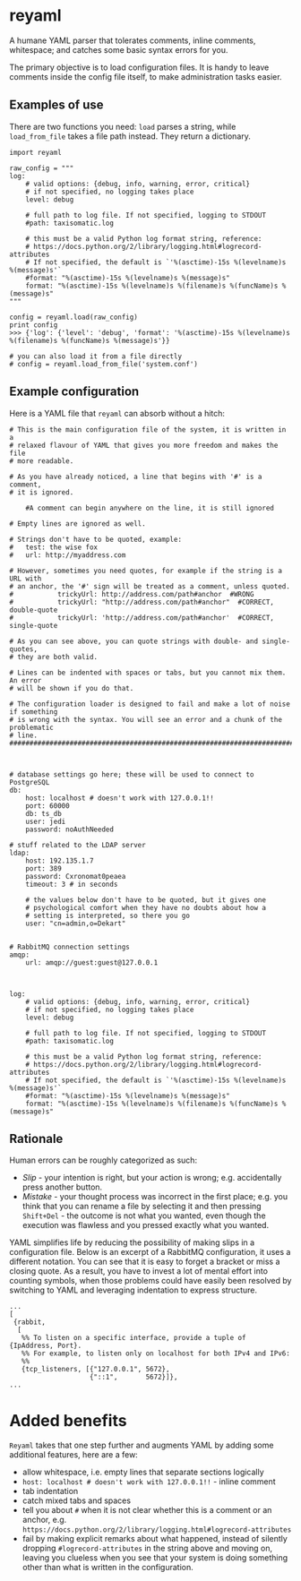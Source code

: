 reyaml
======

A humane YAML parser that tolerates comments, inline comments, whitespace; and catches some basic syntax errors for you.

The primary objective is to load configuration files. It is handy to leave comments inside the config file itself, to make administration tasks easier.

Examples of use
---------------

There are two functions you need: `load` parses a string, while `load_from_file` takes a file path instead. They return a dictionary.

```
import reyaml

raw_config = """
log:
	# valid options: {debug, info, warning, error, critical}
	# if not specified, no logging takes place
	level: debug

	# full path to log file. If not specified, logging to STDOUT
	#path: taxisomatic.log 

	# this must be a valid Python log format string, reference:
	# https://docs.python.org/2/library/logging.html#logrecord-attributes 
	# If not specified, the default is `'%(asctime)-15s %(levelname)s %(message)s'`
	#format: "%(asctime)-15s %(levelname)s %(message)s"
	format: "%(asctime)-15s %(levelname)s %(filename)s %(funcName)s %(message)s"
"""

config = reyaml.load(raw_config)
print config
>>> {'log': {'level': 'debug', 'format': '%(asctime)-15s %(levelname)s %(filename)s %(funcName)s %(message)s'}}

# you can also load it from a file directly
# config = reyaml.load_from_file('system.conf')
```


Example configuration
---------------------

Here is a YAML file that `reyaml` can absorb without a hitch:

```
# This is the main configuration file of the system, it is written in a
# relaxed flavour of YAML that gives you more freedom and makes the file
# more readable.

# As you have already noticed, a line that begins with '#' is a comment,
# it is ignored.

	#A comment can begin anywhere on the line, it is still ignored

# Empty lines are ignored as well.

# Strings don't have to be quoted, example:
#	test: the wise fox
#	url: http://myaddress.com

# However, sometimes you need quotes, for example if the string is a URL with 
# an anchor, the '#' sign will be treated as a comment, unless quoted.
#			trickyUrl: http://address.com/path#anchor  #WRONG
#			trickyUrl: "http://address.com/path#anchor"  #CORRECT, double-quote
#			trickyUrl: 'http://address.com/path#anchor'  #CORRECT, single-quote

# As you can see above, you can quote strings with double- and single-quotes,
# they are both valid.

# Lines can be indented with spaces or tabs, but you cannot mix them. An error
# will be shown if you do that.

# The configuration loader is designed to fail and make a lot of noise if something
# is wrong with the syntax. You will see an error and a chunk of the problematic
# line.
##############################################################################



# database settings go here; these will be used to connect to PostgreSQL
db:
	host: localhost # doesn't work with 127.0.0.1!!
	port: 60000
	db: ts_db
	user: jedi
	password: noAuthNeeded

# stuff related to the LDAP server
ldap:
	host: 192.135.1.7
	port: 389
	password: Cxronomat0peaea
	timeout: 3 # in seconds

	# the values below don't have to be quoted, but it gives one
	# psychological comfort when they have no doubts about how a
	# setting is interpreted, so there you go
	user: "cn=admin,o=Dekart"


# RabbitMQ connection settings
amqp:
	url: amqp://guest:guest@127.0.0.1



log:
	# valid options: {debug, info, warning, error, critical}
	# if not specified, no logging takes place
	level: debug

	# full path to log file. If not specified, logging to STDOUT
	#path: taxisomatic.log 

	# this must be a valid Python log format string, reference:
	# https://docs.python.org/2/library/logging.html#logrecord-attributes 
	# If not specified, the default is `'%(asctime)-15s %(levelname)s %(message)s'`
	#format: "%(asctime)-15s %(levelname)s %(message)s"
	format: "%(asctime)-15s %(levelname)s %(filename)s %(funcName)s %(message)s"
```



Rationale
---------

Human errors can be roughly categorized as such:

* _Slip_ - your intention is right, but your action is wrong; e.g. accidentally press another button.
* _Mistake_ - your thought process was incorrect in the first place; e.g. you think that you can rename a file by selecting it and then pressing `Shift+Del` - the outcome is not what you wanted, even though the execution was flawless and you pressed exactly what you wanted.


YAML simplifies life by reducing the possibility of making slips in a configuration file. Below is an excerpt of a RabbitMQ configuration, it uses a different notation. You can see that it is easy to forget a bracket or miss a closing quote. As a result, you have to invest a lot of mental effort into counting symbols, when those problems could have easily been resolved by switching to YAML and leveraging indentation to express structure.


```
...
[
 {rabbit,
  [
   %% To listen on a specific interface, provide a tuple of {IpAddress, Port}.
   %% For example, to listen only on localhost for both IPv4 and IPv6:
   %% 
   {tcp_listeners, [{"127.0.0.1", 5672},
                    {"::1",       5672}]},
...
```

Added benefits
==============

`Reyaml` takes that one step further and augments YAML by adding some additional features, here are a few:

- allow whitespace, i.e. empty lines that separate sections logically
- `host: localhost # doesn't work with 127.0.0.1!!` - inline comment
- tab indentation
- catch mixed tabs and spaces
- tell you about `#` when it is not clear whether this is a comment or an anchor, e.g. `https://docs.python.org/2/library/logging.html#logrecord-attributes`
- fail by making explicit remarks about what happened, instead of silently dropping `#logrecord-attributes` in the string above and moving on, leaving you clueless when you see that your system is doing something other than what is written in the configuration.